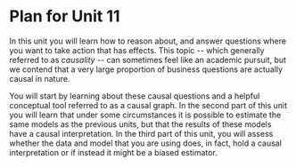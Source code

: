 # Plan for Unit 11 

In this unit you will learn how to reason about, and answer questions where you want to take action that has effects. This topic -- which generally referred to as *causality* -- can sometimes feel like an academic pursuit, but we contend that a very large proportion of business questions are actually causal in nature. 

You will start by learning about these causal questions and a helpful conceptual tool referred to as a causal graph. In the second part of this unit you will learn that under some circumstances it is possible to estimate the same models as the previous units, but that the results of these models have a causal interpretation. In the third part of this unit, you will assess whether the data and model that you are using does, in fact, hold a causal interpretation or if instead it might be a biased estimator. 
